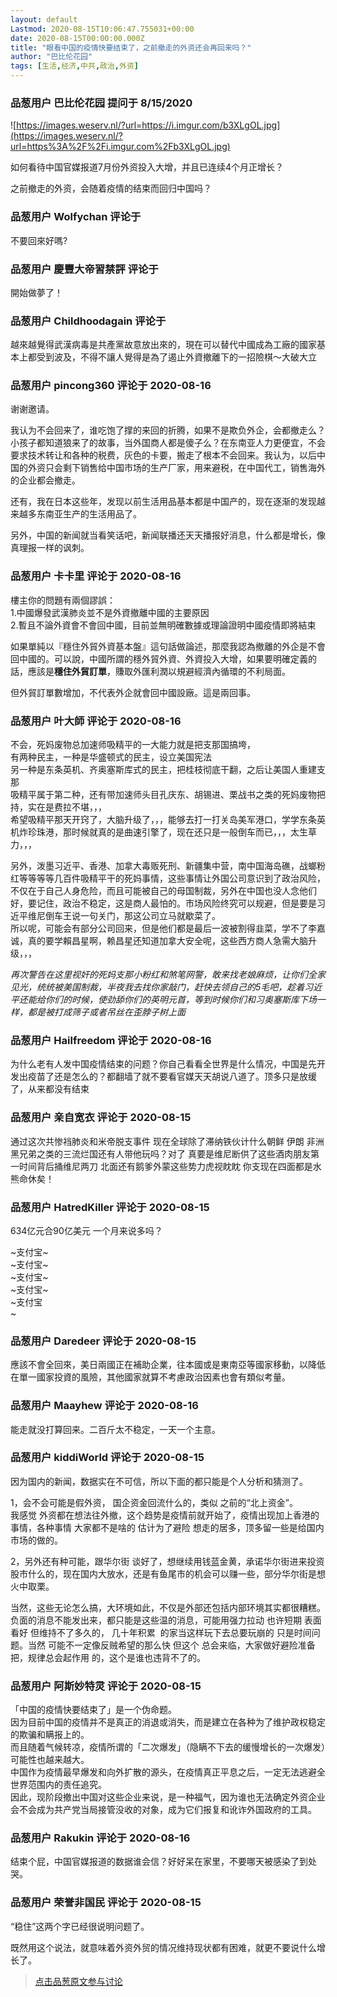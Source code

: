 ```yaml
---
layout: default
Lastmod: 2020-08-15T10:06:47.755031+00:00
date: 2020-08-15T00:00:00.000Z
title: "眼看中国的疫情快要结束了，之前撤走的外资还会再回来吗？"
author: "巴比伦花园"
tags: [生活,经济,中共,政治,外资]
---
```



### 品葱用户 **巴比伦花园** 提问于 8/15/2020
    
![https://images.weserv.nl/?url=https://i.imgur.com/b3XLgOL.jpg](https://images.weserv.nl/?url=https%3A%2F%2Fi.imgur.com%2Fb3XLgOL.jpg)  
  
  
如何看待中国官媒报道7月份外资投入大增，并且已连续4个月正增长？  
  
之前撤走的外资，会随着疫情的结束而回归中国吗？
    
                

### 品葱用户 **Wolfychan** 评论于 
        
不要回來好嗎?
        
                

### 品葱用户 **慶豐大帝習禁評** 评论于 
        
開始做夢了！
        
                

### 品葱用户 **Childhoodagain** 评论于 
        
越來越覺得武漢病毒是共產黨故意放出來的，現在可以替代中國成為工廠的國家基本上都受到波及，不得不讓人覺得是為了遏止外資撤離下的一招險棋～大破大立
        
                

### 品葱用户 **pincong360** 评论于 2020-08-16
        
谢谢邀请。  
  
我认为不会回来了，谁吃饱了撑的来回的折腾，如果不是欺负外企，会都撤走么？小孩子都知道狼来了的故事，当外国商人都是傻子么？在东南亚人力更便宜，不会要求技术转让和各种的税费，灰色的卡要，搬走了根本不会回来。我认为，以后中国的外资只会剩下销售给中国市场的生产厂家，用来避税，在中国代工，销售海外的企业都会撤走。  
  
还有，我在日本这些年，发现以前生活用品基本都是中国产的，现在逐渐的发现越来越多东南亚生产的生活用品了。  
  
另外，中国的新闻就当看笑话吧，新闻联播还天天播报好消息，什么都是增长，像真理报一样的讽刺。
        
                

### 品葱用户 **卡卡里** 评论于 2020-08-16
        
樓主你的問題有兩個謬誤：  
1.中國爆發武漢肺炎並不是外資撤離中國的主要原因  
2.暫且不論外資會不會回中國，目前並無明確數據或理論證明中國疫情即將結束  
  
如果單純以『穩住外貿外資基本盤』這句話做論述，那麼我認為撤離的外企是不會回中國的。可以說，中國所謂的穩外貿外資、外資投入大增，如果要明確定義的話，應該是**穩住外貿訂單**，賺取外匯利潤以規避經濟內循環的不利局面。  
  
但外貿訂單數增加，不代表外企就會回中國設廠。這是兩回事。
        
                

### 品葱用户 **叶大師** 评论于 2020-08-16
        
不会，死妈废物总加速师吸精平的一大能力就是把支那国搞垮，  
有两种民主，一种是华盛顿式的民主，设立美国宪法  
另一种是东条英机、齐奥塞斯库式的民主，把桂枝彻底干翻，之后让美国人重建支那  
吸精平属于第二种，还有带加速师头目孔庆东、胡锡进、栗战书之类的死妈废物把持，实在是费拉不堪，，，  
希望吸精平那天开窍了，大脑升级了，，，能够去打一打关岛美军港口，学学东条英机炸珍珠港，那时候就真的是曲速引擎了，现在还只是一般倒车而已，，，太生草力，，，  
  
另外，泼墨习近平、香港、加拿大毒贩死刑、新疆集中营，南中国海岛礁，战螂粉红等等等等几百件吸精平干的死妈事情，这些事情让外国公司意识到了政治风险，不仅在于自己人身危险，而且可能被自己的母国制裁，另外在中国也没人念他们好，要记住，政治不稳定，这是商人最怕的。市场风险终究可以规避，但是要是习近平维尼倒车王说一句关门，那这公司立马就歇菜了。  
所以呢，可能会有部分公司回来，但是他们都是最后一波被割得韭菜，学不了李嘉诚，真的要学賴昌星啊，赖昌星还知道加拿大安全呢，这些西方商人急需大脑升级，，，  
  
  
_再次警告在这里视奸的死妈支那小粉红和煞笔网警，敢来找老娘麻烦，让你们全家见光，统统被美国制裁，半夜我去找你家敲门，赶快去领自己的5毛吧，趁着习近平还能给你们的时候，使劲舔你们的英明元首，等到时候你们和习奥塞斯库下场一样，都是被打成筛子或者吊丝在歪脖子树上面_
        
                

### 品葱用户 **Hailfreedom** 评论于 2020-08-16
        
为什么老有人发中国疫情结束的问题？你自己看看全世界是什么情况，中国是先开发出疫苗了还是怎么的？都翻墙了就不要看官媒天天胡说八道了。顶多只是放缓了，从来都没有结束
        
                

### 品葱用户 **亲自宽衣** 评论于 2020-08-15
        
通过这次共惨裆肺炎和米帝脱支事件 现在全球除了滞纳铁伙计什么朝鲜 伊朗 非洲黑兄弟之类的三流烂国还有人带他玩吗？对了 真要是维尼断供了这些酒肉朋友第一时间背后捅维尼两刀 北面还有鹅爹外蒙这些势力虎视眈眈 你支现在四面都是水 熊命休矣！
        
                

### 品葱用户 **HatredKiller** 评论于 2020-08-15
        
634亿元合90亿美元 一个月来说多吗？  
  
  
  
~支付宝~  
~支付宝~  
~支付宝~  
~支付宝~  
~支付宝  
~
        
                

### 品葱用户 **Daredeer** 评论于 2020-08-15
        
應該不會全回來，美日兩國正在補助企業，往本國或是東南亞等國家移動，以降低在單一國家投資的風險，其他國家就算不考慮政治因素也會有類似考量。
        
                

### 品葱用户 **Maayhew** 评论于 2020-08-16
        
能走就没打算回来。二百斤太不稳定，一天一个主意。
        
                

### 品葱用户 **kiddiWorld** 评论于 2020-08-15
        
因为国内的新闻，数据实在不可信，所以下面的都只能是个人分析和猜测了。  
  
1，会不会可能是假外资， 国企资金回流什么的，类似 之前的“北上资金”。  
我感觉 外资都在想法往外撤，这个趋势是疫情前就开始了，疫情出现加上香港的事情，各种事情 大家都不是啥的 估计为了避险 想走的居多，顶多留一些是给国内市场的做的。  
  
2，另外还有种可能，跟华尔街 谈好了，想继续用钱蓝金黄，承诺华尔街进来投资股市什么的，现在国内大放水，还是有鱼尾市的机会可以赚一些，部分华尔街是想火中取栗。  
  
当然，这些无论怎么搞，大环境如此，不仅是外部还包括内部环境其实都很糟糕。负面的消息不能发出来，都只能是这些温的消息，可能用强力拉动 也许短期 表面看好 但维持不了多久的， 几十年积累  的家当这样玩下去总要玩崩的 只是时间问题。当然 可能不一定像反贼希望的那么快 但这个 总会来临，大家做好避险准备把，规律总会起作用 的，这个是谁也违背不了的。
        
                

### 品葱用户 **阿斯妙特灵** 评论于 2020-08-15
        
「中国的疫情快要结束了」是一个伪命题。  
因为目前中国的疫情并不是真正的消退或消失，而是建立在各种为了维护政权稳定的欺骗和瞒报上的。  
而且随着气候转凉，疫情所谓的「二次爆发」（隐瞒不下去的缓慢增长的一次爆发）可能性也越来越大。  
中国作为疫情最早爆发和向外扩散的源头，在疫情真正平息之后，一定无法逃避全世界范围内的责任追究。  
因此，现阶段撤出中国对这些企业来说，是一种福气，因为谁也无法确定外资企业会不会成为共产党当局接管没收的对象，成为它们报复和讹诈外国政府的工具。
        
                

### 品葱用户 **Rakukin** 评论于 2020-08-16
        
结束个屁，中国官媒报道的数据谁会信？好好呆在家里，不要哪天被感染了到处哭。
        
                

### 品葱用户 **荣誉非国民** 评论于 2020-08-15
        
“稳住”这两个字已经很说明问题了。  
  
既然用这个说法，就意味着外资外贸的情况维持现状都有困难，就更不要说什么增长了。
        
                





> [点击品葱原文参与讨论](https://pincong.rocks/question/29848)

